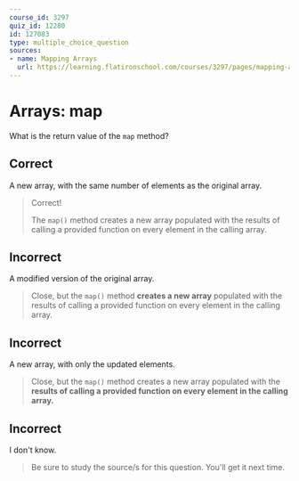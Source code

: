 ```yaml
---
course_id: 3297
quiz_id: 12280
id: 127083
type: multiple_choice_question
sources:
- name: Mapping Arrays
  url: https://learning.flatironschool.com/courses/3297/pages/mapping-arrays?module_item_id=143585
---
```


# Arrays: map

What is the return value of the&nbsp;`map`&nbsp;method?

## Correct

A new array, with the same number of elements as the original array.

> Correct!
> 
> The&nbsp;`map()`&nbsp;method&nbsp;creates a new array&nbsp;populated with the
> results of calling a provided function on every element in the calling array.

## Incorrect

A modified version of the original array.

> Close, but the&nbsp;`map()`&nbsp;method&nbsp;**creates a new
> array**&nbsp;populated with the results of calling a provided function on every
> element in the calling array.

## Incorrect

A new array, with only the updated elements.

> Close, but the&nbsp;`map()`&nbsp;method&nbsp;creates a new array&nbsp;populated
> with the **results of calling a provided function on every element in the
> calling array.**

## Incorrect

I don't know.

> Be sure to study the source/s for this question. You'll get it next time.
